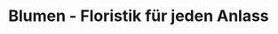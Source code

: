 ---
title: "Blumen - Floristik für jeden Anlass"
url: /erfurt/blumen-floristik-fuer-jeden-anlass/
shop: Blumen
---